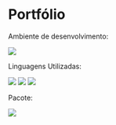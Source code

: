 # Portfólio

Ambiente de desenvolvimento:

![](https://img.shields.io/badge/Plataforma-VisualStudio-blueviolet)

Linguagens Utilizadas:

![](https://img.shields.io/badge/Linguagem-HTML-orange)
![](https://img.shields.io/badge/Linguagem-CSS-blue)
![](https://img.shields.io/badge/Linguagem-JavaScript-yellow)

Pacote:

![](https://img.shields.io/badge/Pacote-XAMPP-darkorange)
